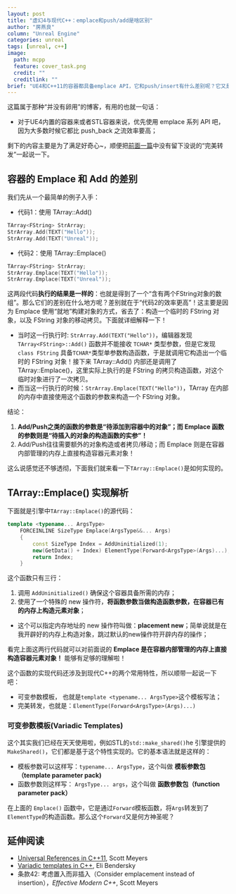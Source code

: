 ```yaml
---
layout: post
title: "虚幻4与现代C++：emplace和push/add是啥区别"
author: "房燕良"
column: "Unreal Engine"
categories: unreal
tags: [unreal, c++]
image:
  path: mcpp
  feature: cover_task.png
  credit: ""
  creditlink: ""
brief: "UE4和C++11的容器都具备emplace API，它和push/insert有什么差别呢？它又是如何实现的呢？"
---
```


这篇属于那种“并没有卵用”的博客，有用的也就一句话：
* 对于UE4内置的容器来或者STL容器来说，优先使用 emplace 系列 API 吧，因为大多数时候它都比 push_back 之流效率要高；  

剩下的内容主要是为了满足好奇心~，顺便把[前面一篇](http://neil3d.github.io/unreal/mcpp-move.html)中没有留下没说的“完美转发”一起说一下。

## 容器的 Emplace 和 Add 的差别

我们先从一个最简单的例子入手：

- 代码1：使用 TArray::Add()
```cpp
TArray<FString> StrArray;
StrArray.Add(TEXT("Hello"));
StrArray.Add(TEXT("Unreal"));
```

- 代码2：使用 TArray::Emplace()
```cpp
TArray<FString> StrArray;
StrArray.Emplace(TEXT("Hello"));
StrArray.Emplace(TEXT("Unreal"));
```

这两段代码**执行的结果是一样的**：也就是得到了一个“含有两个FString对象的数组”。那么它们的差别在什么地方呢？差别就在于“代码2的效率更高”！这主要是因为 Emplace 使用“就地”构建对象的方式，省去了：构造一个临时的 FString 对象，以及 FString 对象的移动拷贝。下面就详细解释一下！

- 当时这一行执行时: `StrArray.Add(TEXT("Hello"))`，编辑器发现 `TArray<FString>::Add()` 函数并不能接收 `TCHAR*` 类型参数，但是它发现 `class FString` 具备`TCHAR*`类型单参数构造函数，于是就调用它构造出一个临时的 FString 对象！接下来 TArray::Add() 内部还是调用了 TArray::Emplace()，这里实际上执行的是 FString 的拷贝构造函数，对这个临时对象进行了一次拷贝。
- 而当这一行执行的时候：`StrArray.Emplace(TEXT("Hello"))`，TArray 在内部的内存中直接使用这个函数的参数来构造一个 FString 对象。

结论：

1. **Add/Push之类的函数的参数是“待添加到容器中的对象”；而 Emplace 函数的参数则是“待插入的对象的构造函数的实参”！**
2. Add/Push往往需要额外的对象构造或者拷贝/移动；而 Emplace 则是在容器内部管理的内存上直接构造容器元素对象！

这么说感觉还不够透彻，下面我们就来看一下`TArray::Emplace()`是如何实现的。

## TArray::Emplace() 实现解析

下面就是引擎中`TArray::Emplace()`的源代码：

```cpp
template <typename... ArgsType>
	FORCEINLINE SizeType Emplace(ArgsType&&... Args)
	{
		const SizeType Index = AddUninitialized(1);
		new(GetData() + Index) ElementType(Forward<ArgsType>(Args)...);
		return Index;
	}
```

这个函数只有三行：
1. 调用 `AddUninitialized()` 确保这个容器具备所需的内存；
2. 使用了一个特殊的 new 操作符，**将函数参数当做构造函数参数，在容器已有的内存上构造元素对象**；
  * 这个可以指定内存地址的 new 操作符叫做：**placement new**；简单说就是在我开辟好的内存上构造对象，跳过默认的new操作符开辟内存的操作；

看完上面这两行代码就可以对前面说的 **Emplace 是在容器内部管理的内存上直接构造容器元素对象！** 能够有足够的理解啦！

这个函数的实现代码还涉及到现代C++的两个常用特性，所以顺带一起说一下吧：
- 可变参数模板， 也就是`template <typename... ArgsType>`这个模板写法；
- 完美转发，也就是：`ElementType(Forward<ArgsType>(Args)...)`

### 可变参数模板(Variadic Templates)

这个其实我们已经在天天使用啦，例如STL的`std::make_shared()`he 引擎提供的`MakeShared()`，它们都是基于这个特性实现的。它的基本语法就是这样的：

- 模板参数可以这样写：`typename... ArgsType`，这个叫做 **模板参数包（template parameter pack)**
- 函数参数则这样写： `ArgsType... args`，这个叫做 **函数参数包（function parameter pack）**

在上面的 `Emplace()` 函数中，它是通过`Forward`模板函数，将`Args`转发到了`ElementType`的构造函数。那么这个`Forward`又是何方神圣呢？


## 延伸阅读

- [Universal References in C++11](https://isocpp.org/blog/2012/11/universal-references-in-c11-scott-meyers), Scott Meyers
- [Variadic templates in C++](https://eli.thegreenplace.net/2014/variadic-templates-in-c/), Eli Bendersky
- 条款42: 考虑置入而非插入（Consider emplacement instead of insertion），*Effective Modern C++*, Scott Meyers